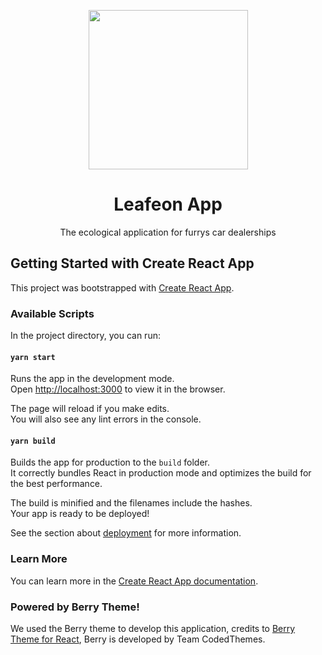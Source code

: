 <p align="center">
  <img width="255" height="255" src="https://github.com/Hector1567XD/leafeon-app-frontend/assets/22270579/ba34a6f1-390f-4027-b105-6cc1498c49df">
</p>
<h1 align="center">Leafeon App</h1>
<p align="center">The ecological application for furrys car dealerships</p>

## Getting Started with Create React App

This project was bootstrapped with [Create React App](https://github.com/facebook/create-react-app).

### Available Scripts

In the project directory, you can run:

#### `yarn start`

Runs the app in the development mode.\
Open [http://localhost:3000](http://localhost:3000) to view it in the browser.

The page will reload if you make edits.\
You will also see any lint errors in the console.

#### `yarn build`

Builds the app for production to the `build` folder.\
It correctly bundles React in production mode and optimizes the build for the best performance.

The build is minified and the filenames include the hashes.\
Your app is ready to be deployed!

See the section about [deployment](https://facebook.github.io/create-react-app/docs/deployment) for more information.

### Learn More

You can learn more in the [Create React App documentation](https://facebook.github.io/create-react-app/docs/getting-started).

### Powered by Berry Theme!
We used the Berry theme to develop this application, credits to [Berry Theme for React](https://github.com/codedthemes/berry-free-react-admin-template), Berry is developed by Team CodedThemes.
